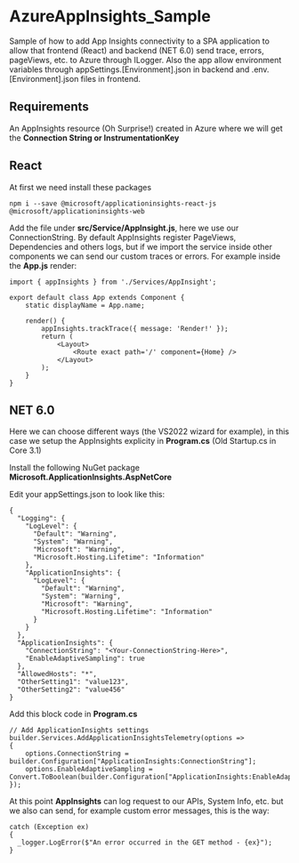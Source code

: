 # AzureAppInsights_Sample

Sample of how to add App Insights connectivity to a SPA application to allow that frontend (React) and backend (NET 6.0) send trace, errors, pageViews, etc. to Azure through ILogger. Also the app allow environment variables through appSettings.[Environment].json in backend and .env.[Environment].json files in frontend.

## Requirements
An AppInsights resource (Oh Surprise!) created in Azure where we will get the **Connection String or InstrumentationKey**

## React
At first we need install these packages
```
npm i --save @microsoft/applicationinsights-react-js @microsoft/applicationinsights-web
```

Add the file under **src/Service/AppInsight.js**, here we use our ConnectionString. By default AppInsights register PageViews, Dependencies and others logs, but if we import the service inside other components we can send our custom traces or errors. For example inside the **App.js** render:
```
import { appInsights } from './Services/AppInsight';

export default class App extends Component {
    static displayName = App.name;

    render() {
        appInsights.trackTrace({ message: 'Render!' });
        return (
            <Layout>
                <Route exact path='/' component={Home} />
            </Layout>
        );
    }
}
```

## NET 6.0
Here we can choose different ways (the VS2022 wizard for example), in this case we setup the AppInsights explicity in **Program.cs** (Old Startup.cs in Core 3.1)

Install the following NuGet package **Microsoft.ApplicationInsights.AspNetCore**

Edit your appSettings.json to look like this:
```
{
  "Logging": {
    "LogLevel": {
      "Default": "Warning",
      "System": "Warning",
      "Microsoft": "Warning",
      "Microsoft.Hosting.Lifetime": "Information"
    },
    "ApplicationInsights": {
      "LogLevel": {
        "Default": "Warning",
        "System": "Warning",
        "Microsoft": "Warning",
        "Microsoft.Hosting.Lifetime": "Information"
      }
    }
  },
  "ApplicationInsights": {
    "ConnectionString": "<Your-ConnectionString-Here>",
    "EnableAdaptiveSampling": true
  },
  "AllowedHosts": "*",
  "OtherSetting1": "value123",
  "OtherSetting2": "value456"
}
```

Add this block code in **Program.cs**
```
// Add ApplicationInsights settings
builder.Services.AddApplicationInsightsTelemetry(options =>
{
    options.ConnectionString = builder.Configuration["ApplicationInsights:ConnectionString"];
    options.EnableAdaptiveSampling = Convert.ToBoolean(builder.Configuration["ApplicationInsights:EnableAdaptiveSampling"]);
});

```

At this point **AppInsights** can log request to our APIs, System Info, etc. but we also can send, for example custom error messages, this is the way:

```
catch (Exception ex)
{
  _logger.LogError($"An error occurred in the GET method - {ex}");
}
```
